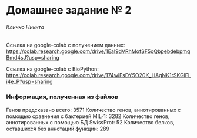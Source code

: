 # Домашнее задание № 2

###### Кличко Никита

Ссылка на google-colab с получением данных: https://colab.research.google.com/drive/1EaI9dVRhMofSF5oQbpebdebpmqBmd4sJ?usp=sharing

Ссылка на google-colab с BioPython: https://colab.research.google.com/drive/174wiFsDY5O20K_HAgNK1rSKGlFLi4e_P?usp=sharing 

### Информация, полученная из файлов 

Генов предсказано всего: 3571 
Количество генов, аннотированных  с помощью сравнения с бактерией MIL-1: 3282 
Количество генов, аннотированных  с помощью БД SwissProt: 52 
Количество белков, оставшихся без аннотаций функции: 289 
